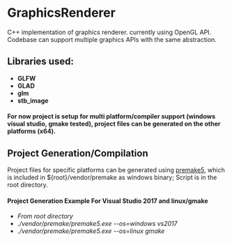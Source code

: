 # GraphicsRenderer

C++ implementation of graphics renderer. currently using OpenGL API. Codebase can support multiple graphics APIs with the same abstraction.

## Libraries used:

  - **GLFW**
  - **GLAD**
  - **glm**
  - **stb_image**

#### For now project is setup for multi platform/compiler support (windows visual studio, gmake tested), project files can be generated on the other platforms (x64).

## Project Generation/Compilation
Project files for specific platforms can be generated using [premake5](https://github.com/premake/premake-core/wiki/What-Is-Premake),
which is included in ${root}/vendor/premake as windows binary; Script is in the root directory.

#### Project Generation Example For Visual Studio 2017 and linux/gmake
  - *From root directory*
  - *./vendor/premake/premake5.exe --os=windows vs2017*
  - *./vendor/premake/premake5.exe --os=linux gmake*
